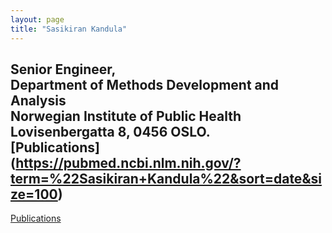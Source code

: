 ```yaml
---
layout: page
title: "Sasikiran Kandula"
---
```


Senior Engineer,  
Department of Methods Development and Analysis  
Norwegian Institute of Public Health  
Lovisenbergatta 8, 0456 OSLO.  
[Publications] (https://pubmed.ncbi.nlm.nih.gov/?term=%22Sasikiran+Kandula%22&sort=date&size=100)  
---
<a href="https://pubmed.ncbi.nlm.nih.gov/?term=%22Sasikiran+Kandula%22&sort=date&size=100"> Publications </a>  


